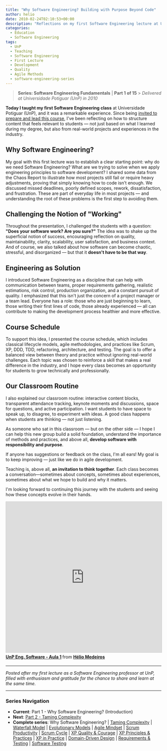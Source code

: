 ```yaml
---
title: "Why Software Engineering? Building with Purpose Beyond Code"
author: helio
date: 2010-02-24T02:10:53+00:00
description: "Reflections on my first Software Engineering lecture at UnP, addressing the importance of methods and practices in sustainable development."
categories:
  - Education
  - Software Engineering
tags:
  - UnP
  - Teaching
  - Software Engineering
  - First Lecture
  - Development
  - Quality
  - Agile Methods
  - software-engineering-series
---
```


> **Series: Software Engineering Fundamentals** | **Part 1 of 15** > _Delivered at Universidade Potiguar (UnP) in 2010_

**Today I taught my first Software Engineering class** at Universidade Potiguar (UnP), and it was a remarkable experience. Since being [invited to prepare and lead this course](/posts/2010-01-26-ola-unp-mais-um-professor-na-familia/), I've been reflecting on how to structure content that feels relevant to students — not just based on what I learned during my degree, but also from real-world projects and experiences in the industry.

## Why Software Engineering?

My goal with this first lecture was to establish a clear starting point: why do we need Software Engineering? What are we trying to solve when we apply engineering principles to software development? I shared some data from the Chaos Report to illustrate how most projects still fail or require heavy adjustments, proving that simply knowing how to code isn't enough. We discussed missed deadlines, poorly defined scopes, rework, dissatisfaction, and frustration. These are part of everyday life in most projects — and understanding the root of these problems is the first step to avoiding them.

## Challenging the Notion of "Working"

Throughout the presentation, I challenged the students with a question: **"Does your software work? Are you sure?"** The idea was to shake up the superficial notion of success, encouraging reflection on quality, maintainability, clarity, scalability, user satisfaction, and business context. And of course, we also talked about how software can become chaotic, stressful, and disorganized — but that it **doesn't have to be that way**.

## Engineering as Solution

I introduced Software Engineering as a discipline that can help with communication between teams, proper requirements gathering, realistic estimations, risk control, production organization, and a constant pursuit of quality. I emphasized that this isn't just the concern of a project manager or a team lead. Everyone has a role: those who are just beginning to learn, those writing their first lines of code, those already experienced — all can contribute to making the development process healthier and more effective.

## Course Schedule

To support this idea, I presented the course schedule, which includes classical lifecycle models, agile methodologies, and practices like Scrum, XP, DDD, TDD, refactoring, architecture, and testing. The goal is to offer a balanced view between theory and practice without ignoring real-world challenges. Each topic was chosen to reinforce a skill that makes a real difference in the industry, and I hope every class becomes an opportunity for students to grow technically and professionally.

## Our Classroom Routine

I also explained our classroom routine: interactive content blocks, transparent attendance tracking, keynote moments and discussions, space for questions, and active participation. I want students to have space to speak up, to disagree, to experiment with ideas. A good class happens when students are thinking — not just listening.

As someone who sat in this classroom — but on the other side — I hope I can help this new group build a solid foundation, understand the importance of methods and practices, and above all, **develop software with responsibility and purpose**.

If anyone has suggestions or feedback on the class, I'm all ears! My goal is to keep improving — just like we do in agile development.

Teaching is, above all, **an invitation to think together**. Each class becomes a conversation—sometimes about concepts, sometimes about experiences, sometimes about what we hope to build and why it matters.

I'm looking forward to continuing this journey with the students and seeing how these concepts evolve in their hands.

<div style="margin-bottom: 20px;">
<iframe src="https://www.slideshare.net/slideshow/embed_code/key/DOY0KvX1rPPUEh?startSlide=1" width="597" height="486" frameborder="0" marginwidth="0" marginheight="0" scrolling="no" style="border:1px solid #CCC; border-width:1px; margin-bottom:5px;max-width: 100%;" allowfullscreen></iframe> <div style="margin-bottom:5px"><strong> <a href="https://pt.slideshare.net/slideshow/unp-eng-software-aula-1/3261384" title="UnP Eng. Software - Aula 1" target="_blank">UnP Eng. Software - Aula 1</a> </strong> from <strong> <a href="https://www.slideshare.net/heliomedeiros" target="_blank">Hélio Medeiros</a> </strong></div>
</div>

---

_Posted after my first lecture as a Software Engineering professor at UnP, filled with enthusiasm and gratitude for the chance to share and learn at the same time._

---

### **Series Navigation**

- **Current**: Part 1 - Why Software Engineering? (Introduction)
- **Next**: [Part 2 - Taming Complexity](../2010-03-02-complexity-process/)
- **Complete series**: Why Software Engineering? | [Taming Complexity](../2010-03-02-complexity-process/) | [Waterfall Model](../2010-03-10-waterfall-model/) | [Evolutionary Models](../2010-03-18-evolutionary-models/) | [Agile Mindset](../2010-03-26-agile-mindset/) | [Scrum Productivity](../2010-04-03-scrum-productivity/) | [Scrum Cycle](../2010-04-11-scrum-cycle/) | [XP Quality & Courage](../2010-04-19-xp-quality-courage/) | [XP Principles & Practices](../2010-05-01-xp-principles-practices/) | [XP in Practice](../2010-05-08-applying-xp-strategies/) | [Domain-Driven Design](../2010-05-15-domain-driven-design/) | [Requirements & Testing](../2010-05-22-requirements-validation-tests/) | [Software Testing](../2010-05-29-software-testing/)
